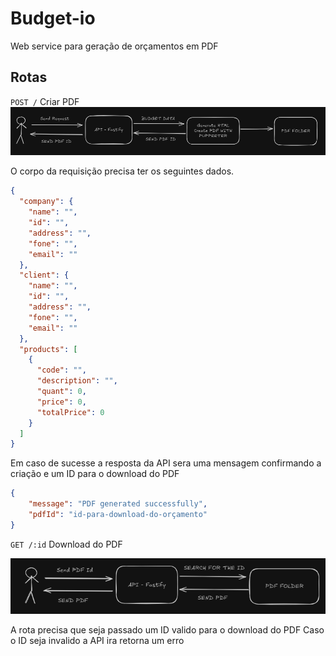 # Budget-io

Web service para geração de orçamentos em PDF

## Rotas

`POST /` Criar PDF
![post](./doc-img/post.png)

O corpo da requisição precisa ter os seguintes dados.

```json
{
  "company": {
    "name": "",
    "id": "",
    "address": "",
    "fone": "",
    "email": ""
  },
  "client": {
    "name": "",
    "id": "",
    "address": "",
    "fone": "",
    "email": ""
  },
  "products": [
    {
      "code": "",
      "description": "",
      "quant": 0,
      "price": 0,
      "totalPrice": 0
    }
  ]
}
```
Em caso de sucesse a resposta da API sera uma mensagem confirmando a criação e um ID para o download do PDF
```json
{
	"message": "PDF generated successfully",
	"pdfId": "id-para-download-do-orçamento"
}
```

`GET /:id` Download do PDF

![get](./doc-img/get.png)

A rota precisa que seja passado um ID valido para o download do PDF
Caso o ID seja invalido a API ira retorna um erro